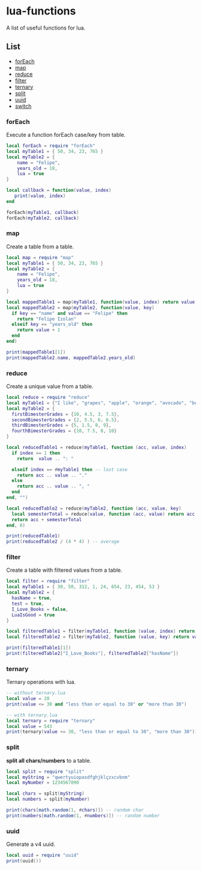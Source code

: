 # lua-functions
A list of useful functions for lua.
## List

* [forEach](#forEach)
* [map](#map)
* [reduce](#reduce)
* [filter](#filter)
* [ternary](#ternary)
* [split](#split)
* [uuid](#uuid)
* [switch](#switch)

<a name="forEach"></a>
### forEach
Execute a function forEach case/key from table.

```lua
local forEach = require "forEach"
local myTable1 = { 50, 34, 23, 765 }
local myTable2 = {
    name = "Felipe",
    years_old = 18,
    lua = true
}

local callback = function(value, index)
   print(value, index) 
end

forEach(myTable1, callback)
forEach(myTable2, callback)
```

<a name="map"></a>
### map
Create a table from a table.

```lua
local map = require "map"
local myTable1 = { 50, 34, 23, 765 }
local myTable2 = {
    name = "Felipe",
    years_old = 18,
    lua = true
}

local mappedTable1 = map(myTable1, function(value, index) return value + index end)
local mappedTable2 = map(myTable2, function(value, key)
  if key == "name" and value == "Felipe" then
    return "Felipe Izolan"
  elseif key == "years_old" then
    return value + 1
  end
end)

print(mappedTable1[1])
print(mappedTable2.name, mappedTable2.years_old)
```

<a name="reduce"></a>
### reduce
Create a unique value from a table.

```lua
local reduce = require "reduce"
local myTable1 = {"I like", "grapes", "apple", "orange", "avocado", "beans", "lua"}
local myTable2 = {
  firstBimesterGrades = {10, 4.5, 3, 7.5},
  secondBimesterGrades = {2, 5.5, 6, 6.5},
  thirdBimesterGrades = {5, 1.5, 8, 9},
  fourthBimesterGrades = {10, 7.5, 8, 10}
}

local reducedTable1 = reduce(myTable1, function (acc, value, index)
  if index == 1 then
    return  value .. ": "

  elseif index == #myTable1 then -- last case
    return acc .. value .. "."
  else
    return acc .. value .. ", "
  end
end, "")

local reducedTable2 = reduce(myTable2, function (acc, value, key)
  local semesterTotal = reduce(value, function (acc, value) return acc + value end, 0)
  return acc + semesterTotal
end, 0)

print(reducedTable1)
print(reducedTable2 / (4 * 4) ) -- average
```

<a name="filter"></a>
### filter
Create a table with filtered values from a table.

```lua
local filter = require "filter"
local myTable1 = { 30, 50, 312, 1, 24, 654, 23, 454, 53 }
local myTable2 = {
  hasName = true,
  test = true,
  I_Love_Books = false,
  LuaIsGood = true
}

local filteredTable1 = filter(myTable1, function (value, index) return value * 2 <= 1000 end)
local filteredTable2 = filter(myTable2, function (value, key) return value ~= true end)

print(filteredTable1[1])
print(filteredTable2["I_Love_Books"], filteredTable2["hasName"])
```

<a name="ternary"></a>
### ternary
Ternary operations with lua.

```lua
-- without ternary.lua
local value = 20
print(value <= 30 and "less than or equal to 30" or "more than 30")

-- with ternary.lua
local ternary = require "ternary"
local value = 543
print(ternary(value <= 30, "less than or equal to 30", "more than 30"))
```

<a name="split"></a>
### split
**split all chars/numbers** to a table.

```lua
local split = require "split"
local myString = "qwertyuiopasdfghjklçzxcvbnm"
local myNumber = 1234567890

local chars = split(myString)
local numbers = split(myNumber)

print(chars[math.random(1, #chars)]) -- random char
print(numbers[math.random(1, #numbers)]) -- random number
```

<a name="uuid"></a>
### uuid
Generate a v4 uuid.

```lua
local uuid = require "uuid"
print(uuid())
```
